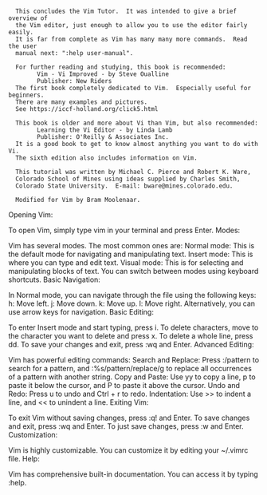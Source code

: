 ~~~~~~~~~~~~~~~~~~~~~~~~~~~~~~~~~~~~~~~~~~~~~~~~~~~~~~~~~~~~~~~~~~~~~~~~~~~~~~

  This concludes the Vim Tutor.  It was intended to give a brief overview of
  the Vim editor, just enough to allow you to use the editor fairly easily.
  It is far from complete as Vim has many many more commands.  Read the user
  manual next: ":help user-manual".

  For further reading and studying, this book is recommended:
        Vim - Vi Improved - by Steve Oualline
        Publisher: New Riders
  The first book completely dedicated to Vim.  Especially useful for beginners.
  There are many examples and pictures.
  See https://iccf-holland.org/click5.html

  This book is older and more about Vi than Vim, but also recommended:
        Learning the Vi Editor - by Linda Lamb
        Publisher: O'Reilly & Associates Inc.
  It is a good book to get to know almost anything you want to do with Vi.
  The sixth edition also includes information on Vim.

  This tutorial was written by Michael C. Pierce and Robert K. Ware,
  Colorado School of Mines using ideas supplied by Charles Smith,
  Colorado State University.  E-mail: bware@mines.colorado.edu.

  Modified for Vim by Bram Moolenaar.

~~~~~~~~~~~~~~~~~~~~~~~~~~~~~~~~~~~~~~~~~~~~~~~~~~~~~~~~~~~~~~~~~~~~~~~~~~~~~~


Opening Vim:

To open Vim, simply type vim in your terminal and press Enter.
Modes:

Vim has several modes. The most common ones are:
Normal mode: This is the default mode for navigating and manipulating text.
Insert mode: This is where you can type and edit text.
Visual mode: This is for selecting and manipulating blocks of text.
You can switch between modes using keyboard shortcuts.
Basic Navigation:

In Normal mode, you can navigate through the file using the following keys:
h: Move left.
j: Move down.
k: Move up.
l: Move right.
Alternatively, you can use arrow keys for navigation.
Basic Editing:

To enter Insert mode and start typing, press i.
To delete characters, move to the character you want to delete and press x.
To delete a whole line, press dd.
To save your changes and exit, press :wq and Enter.
Advanced Editing:

Vim has powerful editing commands:
Search and Replace: Press :/pattern to search for a pattern, and :%s/pattern/replace/g to replace all occurrences of a pattern with another string.
Copy and Paste: Use yy to copy a line, p to paste it below the cursor, and P to paste it above the cursor.
Undo and Redo: Press u to undo and Ctrl + r to redo.
Indentation: Use >> to indent a line, and << to unindent a line.
Exiting Vim:

To exit Vim without saving changes, press :q! and Enter.
To save changes and exit, press :wq and Enter.
To just save changes, press :w and Enter.
Customization:

Vim is highly customizable. You can customize it by editing your ~/.vimrc file.
Help:

Vim has comprehensive built-in documentation. You can access it by typing :help.
